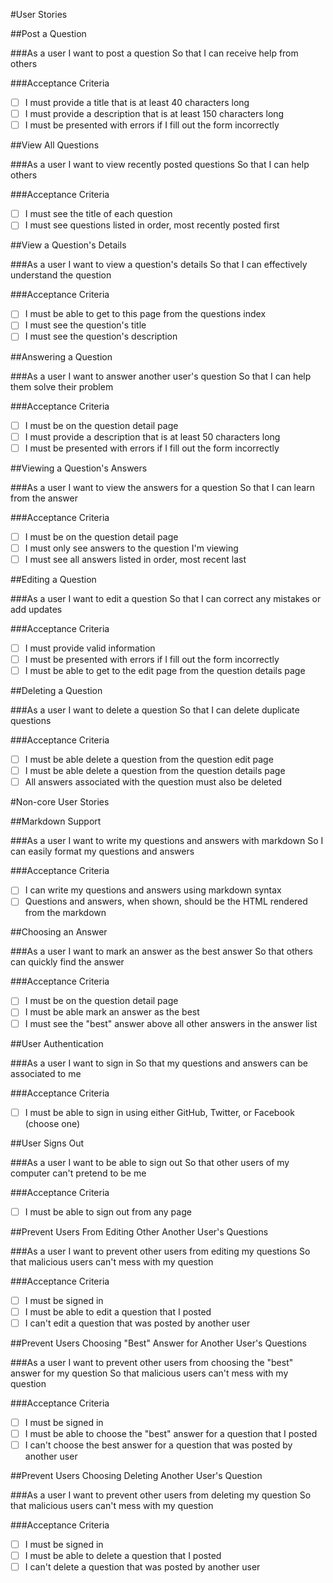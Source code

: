 #User Stories

##Post a Question

###As a user
I want to post a question
So that I can receive help from others

###Acceptance Criteria

- [ ] I must provide a title that is at least 40 characters long
- [ ] I must provide a description that is at least 150 characters long
- [ ] I must be presented with errors if I fill out the form incorrectly

##View All Questions

###As a user
I want to view recently posted questions
So that I can help others

###Acceptance Criteria

- [ ] I must see the title of each question
- [ ] I must see questions listed in order, most recently posted first

##View a Question's Details

###As a user
I want to view a question's details
So that I can effectively understand the question

###Acceptance Criteria

- [ ] I must be able to get to this page from the questions index
- [ ] I must see the question's title
- [ ] I must see the question's description

##Answering a Question

###As a user
I want to answer another user's question
So that I can help them solve their problem

###Acceptance Criteria

- [ ] I must be on the question detail page
- [ ] I must provide a description that is at least 50 characters long
- [ ] I must be presented with errors if I fill out the form incorrectly

##Viewing a Question's Answers

###As a user
I want to view the answers for a question
So that I can learn from the answer

###Acceptance Criteria

- [ ] I must be on the question detail page
- [ ] I must only see answers to the question I'm viewing
- [ ] I must see all answers listed in order, most recent last

##Editing a Question

###As a user
I want to edit a question
So that I can correct any mistakes or add updates

###Acceptance Criteria

- [ ] I must provide valid information
- [ ] I must be presented with errors if I fill out the form incorrectly
- [ ] I must be able to get to the edit page from the question details page

##Deleting a Question

###As a user
I want to delete a question
So that I can delete duplicate questions

###Acceptance Criteria

- [ ] I must be able delete a question from the question edit page
- [ ] I must be able delete a question from the question details page
- [ ] All answers associated with the question must also be deleted

#Non-core User Stories

##Markdown Support

###As a user
I want to write my questions and answers with markdown
So I can easily format my questions and answers

###Acceptance Criteria

- [ ] I can write my questions and answers using markdown syntax
- [ ] Questions and answers, when shown, should be the HTML rendered from the
  markdown

##Choosing an Answer

###As a user
I want to mark an answer as the best answer
So that others can quickly find the answer

###Acceptance Criteria

- [ ] I must be on the question detail page
- [ ] I must be able mark an answer as the best
- [ ] I must see the "best" answer above all other answers in the answer list

##User Authentication

###As a user
I want to sign in
So that my questions and answers can be associated to me

###Acceptance Criteria

- [ ] I must be able to sign in using either GitHub, Twitter, or Facebook (choose
  one)

##User Signs Out

###As a user
I want to be able to sign out
So that other users of my computer can't pretend to be me

###Acceptance Criteria

- [ ] I must be able to sign out from any page

##Prevent Users From Editing Other Another User's Questions

###As a user
I want to prevent other users from editing my questions
So that malicious users can't mess with my question

###Acceptance Criteria

- [ ] I must be signed in
- [ ] I must be able to edit a question that I posted
- [ ] I can't edit a question that was posted by another user

##Prevent Users Choosing "Best" Answer for Another User's Questions

###As a user
I want to prevent other users from choosing the "best" answer for my question
So that malicious users can't mess with my question

###Acceptance Criteria

- [ ] I must be signed in
- [ ] I must be able to choose the "best" answer for a question that I posted
- [ ] I can't choose the best answer for a question that was posted by another user

##Prevent Users Choosing Deleting Another User's Question

###As a user
I want to prevent other users from deleting my question
So that malicious users can't mess with my question

###Acceptance Criteria

- [ ] I must be signed in
- [ ] I must be able to delete a question that I posted
- [ ] I can't delete a question that was posted by another user
